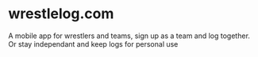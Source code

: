 ﻿# wrestlelog.com
A mobile app for wrestlers and teams, sign up as a team and log together. Or stay independant and keep logs for personal use
